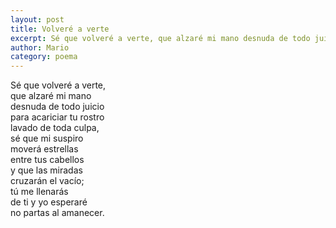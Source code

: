 ```yaml
---
layout: post
title: Volveré a verte
excerpt: Sé que volveré a verte, que alzaré mi mano desnuda de todo juicio  
author: Mario
category: poema
---
```


Sé que volveré a verte,  
que alzaré mi mano  
desnuda de todo juicio  
para acariciar tu rostro  
lavado de toda culpa,  
sé que mi suspiro  
moverá estrellas  
entre tus cabellos  
y que las miradas  
cruzarán el vacío;  
tú me llenarás  
de ti y yo esperaré  
no partas al amanecer.  
